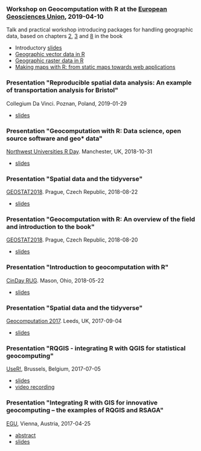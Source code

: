 ### Workshop on Geocomputation with R at the [European Geosciences Union](https://www.egu2019.eu/), 2019-04-10

Talk and practical workshop introducing packages for handling geographic data, based on chapters [2](https://geocompr.robinlovelace.net/spatial-class.html), [3](https://geocompr.robinlovelace.net/attr.html#exercises-1) and [8](http://geocompr.robinlovelace.net/adv-map.html) in the book

- Introductory [slides](https://geocompr.github.io/presentations/01_intro.html)
- [Geographic vector data in R](https://geocompr.github.io/presentations/02_vector.html#1)
- [Geographic raster data in R](https://geocompr.github.io/presentations/03_raster.html#1)
- [Making maps with R: from static maps towards web applications](https://geocompr.github.io/presentations/04_viz.html#1)

### Presentation "Reproducible spatial data analysis: An example of transportation analysis for Bristol"
Collegium Da Vinci. Poznan, Poland, 2019-01-29

- [slides](https://nowosad.github.io/georep_2019/)

### Presentation "Geocomputation with R: Data science, open source software and geo* data"
[Northwest Universities R Day](https://twitter.com/hashtag/NWURday?src=hash). Manchester, UK, 2018-10-31

- [slides](https://www.robinlovelace.net/presentations/nurd.html#1)

### Presentation "Spatial data and the tidyverse"
[GEOSTAT2018](https://geostat-course.org/). Prague, Czech Republic, 2018-08-22

- [slides](spatial-tidyverse.html)

### Presentation "Geocomputation with R: An overview of the field and introduction to the book"
[GEOSTAT2018](https://geostat-course.org/). Prague, Czech Republic, 2018-08-20

- [slides](geostat18-geocomputation.html)

### Presentation "Introduction to geocomputation with R"
[CinDay RUG](https://www.meetup.com/CinDay-RUG/). Mason, Ohio, 2018-05-22

- [slides](geocompr_cinday.html)

### Presentation "Spatial data and the tidyverse"
[Geocomputation 2017](http://www.geocomputation.org/2017/conference/). Leeds, UK, 2017-09-04

- [slides](https://www.robinlovelace.net/presentations/spatial-tidyverse.html#1)

### Presentation "**RQGIS** - integrating R with QGIS for statistical geocomputing"
[UseR!](https://user2017.brussels/), Brussels, Belgium, 2017-07-05

- [slides](schd.ws/hosted_files/user2017/37/rqgis_useR.pptx)
- [video recording](https://channel9.msdn.com/events/useR-international-R-User-conferences/useR-International-R-User-2017-Conference/RQGIS-integrating-R-with-QGIS-for-innovative-geocomputing?term=rqgis&lang-en=true)

### Presentation "Integrating R with GIS for innovative geocomputing – the examples of **RQGIS** and **RSAGA**"
[EGU](https://www.egu2017.eu/), Vienna, Austria, 2017-04-25

- [abstract](http://adsabs.harvard.edu/abs/2017EGUGA..19.3301M)
- [slides](https://presentations.copernicus.org/EGU2017-3301_presentation.pdf)
